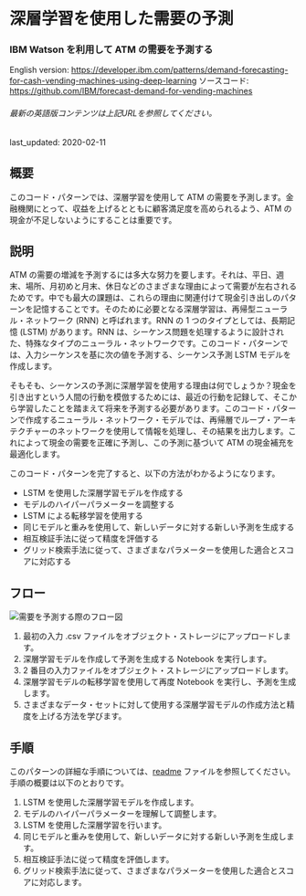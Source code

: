 # 深層学習を使用した需要の予測

### IBM Watson を利用して ATM の需要を予測する

English version: https://developer.ibm.com/patterns/demand-forecasting-for-cash-vending-machines-using-deep-learning
  ソースコード: https://github.com/IBM/forecast-demand-for-vending-machines

###### 最新の英語版コンテンツは上記URLを参照してください。
last_updated: 2020-02-11

 
## 概要

このコード・パターンでは、深層学習を使用して ATM の需要を予測します。金融機関にとって、収益を上げるとともに顧客満足度を高められるよう、ATM の現金が不足しないようにすることは重要です。

## 説明

ATM の需要の増減を予測するには多大な努力を要します。それは、平日、週末、場所、月初めと月末、休日などのさまざまな理由によって需要が左右されるためです。中でも最大の課題は、これらの理由に関連付けて現金引き出しのパターンを記憶することです。そのために必要となる深層学習は、再帰型ニューラル・ネットワーク (RNN) と呼ばれます。RNN の 1 つのタイプとしては、長期記憶 (LSTM) があります。RNN は、シーケンス問題を処理するように設計された、特殊なタイプのニューラル・ネットワークです。このコード・パターンでは、入力シーケンスを基に次の値を予測する、シーケンス予測 LSTM モデルを作成します。

そもそも、シーケンスの予測に深層学習を使用する理由は何でしょうか？現金を引き出すという人間の行動を模倣するためには、最近の行動を記録して、そこから学習したことを踏まえて将来を予測する必要があります。このコード・パターンで作成するニューラル・ネットワーク・モデルでは、再帰層でループ・アーキテクチャーのネットワークを使用して情報を処理し、その結果を出力します。これによって現金の需要を正確に予測し、この予測に基づいて ATM の現金補充を最適化します。

このコード・パターンを完了すると、以下の方法がわかるようになります。

* LSTM を使用した深層学習モデルを作成する
* モデルのハイパーパラメーターを調整する
* LSTM による転移学習を使用する
* 同じモデルと重みを使用して、新しいデータに対する新しい予測を生成する
* 相互検証手法に従って精度を評価する
* グリッド検索手法に従って、さまざまなパラメーターを使用した適合とスコアに対応する

## フロー

![需要を予測する際のフロー図](../../images/forecast-demand-vending-machines-flow.png)

1. 最初の入力 .csv ファイルをオブジェクト・ストレージにアップロードします。
1. 深層学習モデルを作成して予測を生成する Notebook を実行します。
1. 2 番目の入力ファイルをオブジェクト・ストレージにアップロードします。
1. 深層学習モデルの転移学習を使用して再度 Notebook を実行し、予測を生成します。
1. さまざまなデータ・セットに対して使用する深層学習モデルの作成方法と精度を上げる方法を学びます。

## 手順

このパターンの詳細な手順については、[readme](https://github.com/IBM/forecast-demand-for-vending-machines/blob/master/README.md) ファイルを参照してください。手順の概要は以下のとおりです。

1. LSTM を使用した深層学習モデルを作成します。
1. モデルのハイパーパラメーターを理解して調整します。
1. LSTM を使用した深層学習を行います。
1. 同じモデルと重みを使用して、新しいデータに対する新しい予測を生成します。
1. 相互検証手法に従って精度を評価します。
1. グリッド検索手法に従って、さまざまなパラメーターを使用した適合とスコアに対応します。
